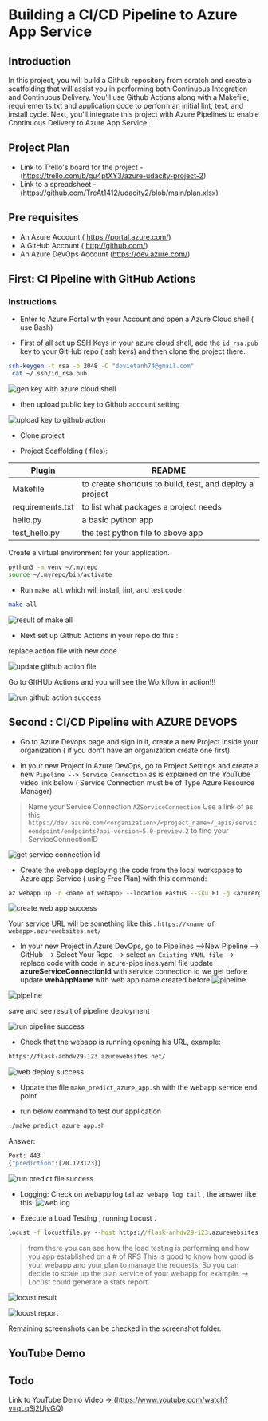 # Building a CI/CD Pipeline to Azure App Service

 

## Introduction

In this project, you will build a Github repository from scratch and create a scaffolding that will assist you in performing both Continuous Integration and Continuous Delivery. You'll use Github Actions along with a Makefile, requirements.txt and application code to perform an initial lint, test, and install cycle. Next, you'll integrate this project with Azure Pipelines to enable Continuous Delivery to Azure App Service.

## Project Plan

* Link to Trello's board for the project - (https://trello.com/b/gu4ptXY3/azure-udacity-project-2)
* Link to a spreadsheet - (https://github.com/TreAt1412/udacity2/blob/main/plan.xlsx)

## Pre requisites

* An Azure Account ( https://portal.azure.com/)
* A GitHub Account ( http://github.com/)
* An Azure DevOps Account (https://dev.azure.com/)

## First: CI Pipeline with GitHub Actions
 

### Instructions

* Enter to Azure Portal with your Account and open a Azure Cloud shell ( use Bash)
 

* First of all set up SSH Keys in your azure cloud shell, add the `id_rsa.pub` key to your GitHub repo ( ssh keys)  and then clone the project there.

```sh
ssh-keygen -t rsa -b 2048 -C "dovietanh74@gmail.com"
 cat ~/.ssh/id_rsa.pub
```
![gen key with azure cloud shell](https://github.com/user-attachments/assets/96649109-b725-4f6c-9d8e-d4a40c5f33d6)

* then upload public key to Github account setting 

![upload key to github action](https://github.com/user-attachments/assets/9bd965eb-65dc-43cd-b473-5199b189c5f9)


* Clone project
   
* Project Scaffolding ( files):

| Plugin | README |
| ------ | ------ |
| Makefile | to create shortcuts to build, test, and deploy a project|
| requirements.txt| to list what packages a project needs |
| hello.py | a basic python app |
| test_hello.py | the test python file to above app|

 Create a virtual environment for your application.

```sh
python3 -m venv ~/.myrepo
source ~/.myrepo/bin/activate
```

* Run `make all` which will install, lint, and test code

```sh
make all
```
 ![result of make all](https://github.com/user-attachments/assets/1f8817d4-ba70-4b8c-8a7c-a0079b765c6f)


* Next set up Github Actions in your repo do this :

replace action file with new code

![update github action file](https://github.com/user-attachments/assets/70efec24-cda8-4368-995b-ffb4af19e3e3)

Go to GItHUb Actions and you will see the Workflow in action!!!

![run github action success](https://github.com/user-attachments/assets/08108411-8996-4820-9ce5-0c2da8801fff)


## Second : CI/CD Pipeline with AZURE DEVOPS

  

* Go to Azure Devops page  and sign in it, create a new Project inside your organization ( if you don't have an organization create one first).

* In your new Project in Azure DevOps, go to Project Settings and create a new `Pipeline --> Service Connection` as is explained on the YouTube video link  below ( Service Connection must be of Type Azure Resource Manager)

>  Name your Service Connection `AZServiceConnection`
>   Use a link of as this `https://dev.azure.com/<organization>/<project_name>/_apis/serviceendpoint/endpoints?api-version=5.0-preview.2`  to find your ServiceConnectionID   

![get service connection id](https://github.com/user-attachments/assets/f6a8c5a7-0fde-4306-9277-3b37840cbbeb)

* Create the webapp deploying the code from the local workspace to Azure app Service ( using Free Plan)  with this command:

```sh
az webapp up -n <name of webapp> --location eastus --sku F1 -g <azurerg>
```

![create web app success](https://github.com/user-attachments/assets/25a16459-ec3a-4e3d-b2d0-69b0adfcae36)

 Your service URL  will be something like this : `https://<name of webapp>.azurewebsites.net/`
 

* In  your new Project in Azure DevOps, go to Pipelines -->New Pipeline --> GitHub --> Select Your Repo --> select `an Existing YAML file` --> replace code with code in azure-pipelines.yaml file
update **azureServiceConnectionId** with service connection id we get before
update **webAppName** with web app name created before
![pipeline](https://github.com/user-attachments/assets/cb099db6-3eba-4645-a57e-bd4a031c56a3)

![pipeline ](https://github.com/user-attachments/assets/0cdca192-01ad-43f0-8cf2-470dee691d8e)
 
 

save and see result of pipeline deployment

![run pipeline success](https://github.com/user-attachments/assets/6e5d2572-87a1-4108-b417-d29693673293)


* Check that the webapp is running opening his URL, example:

```sh
https://flask-anhdv29-123.azurewebsites.net/
```
 ![web deploy success](https://github.com/user-attachments/assets/8b962bfa-c2ad-4557-8eb5-e214db554935)

* Update the file `make_predict_azure_app.sh` with the webapp service end point
 
* run below command to test our application

```sh
./make_predict_azure_app.sh
```

Answer:

```sh
Port: 443
{"prediction":[20.123123]}
```
![run predict file success](https://github.com/user-attachments/assets/00b116e7-08f6-41c1-9cf8-0754980cfd5b)

* Logging: Check on webapp log tail `az webapp log tail` , the answer like this:
 ![web log](https://github.com/user-attachments/assets/496ecff9-e54b-4263-84b0-ce9443269c78)


* Execute a Load Testing , running Locust .
 
```cmd
locust -f locustfile.py --host https://flask-anhdv29-123.azurewebsites.net/ --users 500 --spawn-rate 5 
```

>from there you can see how the load testing is performing and how you app established on a # of RPS
> This is good to know how good is your webapp and your plan to manage the requests. So you can decide to scale up the plan service of your webapp for example.
-> Locust could generate a stats report.
>
![locust result](https://github.com/user-attachments/assets/7cdba41e-a0ca-4d17-87b5-f72791f15fec)

![locust report](https://github.com/user-attachments/assets/72ded0e7-77c4-425d-b511-7dbffb46d7b6)

Remaining screenshots can be checked in the screenshot folder.


## YouTube Demo
## Todo
Link to YouTube Demo Video -> (https://www.youtube.com/watch?v=qLqSj2UjvGQ)
 
